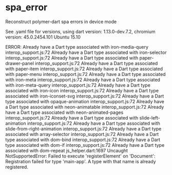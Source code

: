 # spa_error
Reconstruct polymer-dart spa errors in device mode

See .yaml file for versions, using dart version: 1.13.0-dev.7.2, chromium version: 45.0.2454.101 Ubuntu 15.10

ERROR:
 Already have a Dart type associated with iron-media-query
interop_support.js:72 Already have a Dart type associated with iron-selector
interop_support.js:72 Already have a Dart type associated with paper-drawer-panel
interop_support.js:72 Already have a Dart type associated with paper-item
interop_support.js:72 Already have a Dart type associated with paper-menu
interop_support.js:72 Already have a Dart type associated with iron-meta
interop_support.js:72 Already have a Dart type associated with iron-meta-query
interop_support.js:72 Already have a Dart type associated with iron-icon
interop_support.js:72 Already have a Dart type associated with iron-iconset-svg
interop_support.js:72 Already have a Dart type associated with opaque-animation
interop_support.js:72 Already have a Dart type associated with neon-animatable
interop_support.js:72 Already have a Dart type associated with neon-animated-pages
interop_support.js:72 Already have a Dart type associated with slide-left-animation
interop_support.js:72 Already have a Dart type associated with slide-from-right-animation
interop_support.js:72 Already have a Dart type associated with array-selector
interop_support.js:72 Already have a Dart type associated with dom-bind
interop_support.js:72 Already have a Dart type associated with dom-if
interop_support.js:72 Already have a Dart type associated with dom-repeat
js_helper.dart:1697 Uncaught NotSupportedError: Failed to execute 'registerElement' on 'Document': Registration failed for type 'main-app'. A type with that name is already registered.
